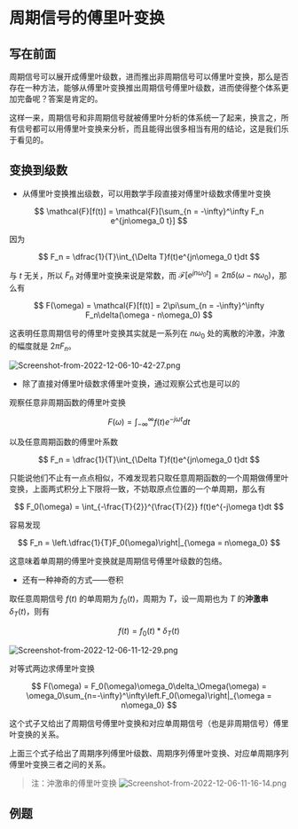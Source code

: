# 周期信号的傅里叶变换

## 写在前面

周期信号可以展开成傅里叶级数，进而推出非周期信号可以傅里叶变换，那么是否存在一种方法，能够从傅里叶变换推出周期信号傅里叶级数，进而使得整个体系更加完备呢？答案是肯定的。

这样一来，周期信号和非周期信号就被傅里叶分析的体系统一了起来，换言之，所有信号都可以用傅里叶变换来分析，而且能得出很多相当有用的结论，这是我们乐于看见的。

## 变换到级数

* 从傅里叶变换推出级数，可以用数学手段直接对傅里叶级数求傅里叶变换

$$
\mathcal{F}[f(t)] = \mathcal{F}[\sum_{n = -\infty}^\infty F_n e^{jn\omega_0 t}]
$$

因为

$$
F_n = \dfrac{1}{T}\int_{\Delta T}f(t)e^{jn\omega_0 t}dt
$$

与 $t$ 无关，所以 $F_n$ 对傅里叶变换来说是常数，而 $\mathcal{F}[e^{jn\omega_0 t}] = 2\pi\delta(\omega - n\omega_0)$，那么有

$$
F(\omega) = \mathcal{F}[f(t)] = 2\pi\sum_{n = -\infty}^\infty F_n\delta(\omega - n\omega_0)
$$

这表明任意周期信号的傅里叶变换其实就是一系列在 $n\omega_0$ 处的离散的沖激，沖激的幅度就是 $2\pi F_n$。

![Screenshot-from-2022-12-06-10-42-27.png](http://image.tjzfile.xyz/images/2022/12/06/Screenshot-from-2022-12-06-10-42-27.png)

* 除了直接对傅里叶级数求傅里叶变换，通过观察公式也是可以的

观察任意非周期函数的傅里叶变换

$$
F(\omega) = \int_{-\infty}^\infty f(t)e^{-j\omega t}dt
$$

以及任意周期函数的傅里叶系数

$$
F_n = \dfrac{1}{T}\int_{\Delta T}f(t)e^{jn\omega_0 t}dt
$$

只能说他们不止有一点点相似，不难发现若只取任意周期函数的一个周期做傅里叶变换，上面两式积分上下限将一致，不妨取原点位置的一个单周期，那么有

$$
F_0(\omega) = \int_{-\frac{T}{2}}^{\frac{T}{2}} f(t)e^{-j\omega t}dt
$$

容易发现

$$
F_n = \left.\dfrac{1}{T}F_0(\omega)\right|_{\omega = n\omega_0}
$$

这意味着单周期的傅里叶变换就是周期信号傅里叶级数的包络。

* 还有一种神奇的方式——卷积

取任意周期信号 $f(t)$ 的单周期为 $f_0(t)$，周期为 $T$，设一周期也为 $T$ 的**沖激串** $\delta_T(t)$，则有

$$
f(t) = f_0(t) * \delta_T(t)
$$

![Screenshot-from-2022-12-06-11-12-29.png](http://image.tjzfile.xyz/images/2022/12/06/Screenshot-from-2022-12-06-11-12-29.png)

对等式两边求傅里叶变换

$$
F(\omega) = F_0(\omega)\omega_0\delta_\Omega(\omega) = \omega_0\sum_{n=-\infty}^\infty\left.F_0(\omega)\right|_{\omega = n\omega_0}
$$

这个式子又给出了周期信号傅里叶变换和对应单周期信号（也是非周期信号）傅里叶变换的关系。

上面三个式子给出了周期序列傅里叶级数、周期序列傅里叶变换、对应单周期序列傅里叶变换三者之间的关系。

> 注：沖激串的傅里叶变换
> ![Screenshot-from-2022-12-06-11-16-14.png](http://image.tjzfile.xyz/images/2022/12/06/Screenshot-from-2022-12-06-11-16-14.png)

## 例题